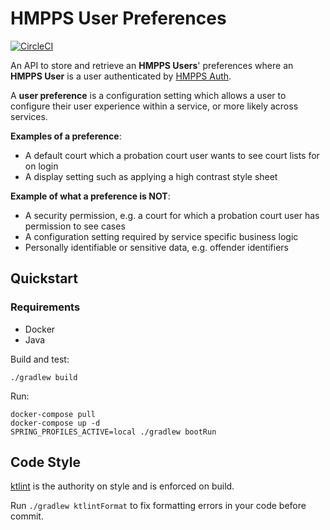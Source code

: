 # HMPPS User Preferences

[![CircleCI](https://circleci.com/gh/ministryofjustice/hmpps-user-preferences.svg?style=svg)](https://circleci.com/gh/ministryofjustice/hmpps-user-preferences) 

An API to store and retrieve an **HMPPS Users**' preferences where an **HMPPS User** is a user authenticated by [HMPPS Auth](https://github.com/ministryofjustice/hmpps-auth).

A **user preference** is a configuration setting which allows a user to configure their user experience within a service, or more likely across services.

**Examples of a preference**:
- A default court which a probation court user wants to see court lists for on login
- A display setting such as applying a high contrast style sheet

**Example of what a preference is NOT**:
- A security permission, e.g. a court for which a probation court user has permission to see cases
- A configuration setting required by service specific business logic
- Personally identifiable or sensitive data, e.g. offender identifiers

## Quickstart

### Requirements

- Docker
- Java

Build and test:
```
./gradlew build
```

Run:

```
docker-compose pull
docker-compose up -d
SPRING_PROFILES_ACTIVE=local ./gradlew bootRun
```

## Code Style

[ktlint](https://github.com/pinterest/ktlint) is the authority on style and is enforced on build.

Run `./gradlew ktlintFormat` to fix formatting errors in your code before commit.




